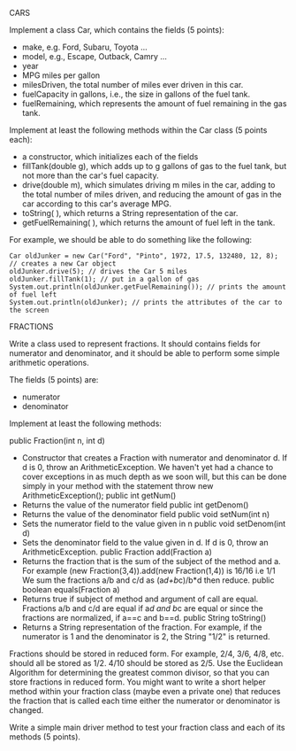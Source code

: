 CARS

Implement a class Car, which contains the fields (5 points):

- make, e.g. Ford, Subaru, Toyota ...
- model, e.g., Escape, Outback, Camry ...
- year
- MPG miles per gallon
- milesDriven, the total number of miles ever driven in this car.
- fuelCapacity in gallons, i.e., the size in gallons of the fuel tank.
- fuelRemaining, which represents the amount of fuel remaining in the gas tank.

Implement at least the following methods within the Car class (5 points each):

- a constructor, which initializes each of the fields
- fillTank(double g), which adds up to g gallons of gas to the fuel tank, but not more than the car's fuel capacity.
- drive(double m), which simulates driving m miles in the car, adding to the total number of miles driven, and reducing the amount of gas in the car according to this car's average MPG.
- toString( ), which returns a String representation of the car.
- getFuelRemaining( ), which returns the amount of fuel left in the tank.

For example, we should be able to do something like the following:

    Car oldJunker = new Car("Ford", "Pinto", 1972, 17.5, 132480, 12, 8); // creates a new Car object
    oldJunker.drive(5); // drives the Car 5 miles
    oldJunker.fillTank(1); // put in a gallon of gas
    System.out.println(oldJunker.getFuelRemaining()); // prints the amount of fuel left
    System.out.println(oldJunker); // prints the attributes of the car to the screen



FRACTIONS

Write a class used to represent fractions. It should contains fields for numerator and denominator, and it should be able to perform some simple arithmetic operations.

The fields (5 points) are:

- numerator
- denominator

Implement at least the following methods:

public Fraction(int n, int d)
- Constructor that creates a Fraction with numerator and denominator d. If d is 0, throw an ArithmeticException. We haven't yet had a chance to cover exceptions in as much depth as we soon will, but this can be done simply in your method with the statement throw new ArithmeticException();
public int getNum()
- Returns the value of the numerator field
public int getDenom()
- Returns the value of the denominator field
public void setNum(int n)
- Sets the numerator field to the value given in n
public void setDenom(int d)
- Sets the denominator field to the value given in d. If d is 0, throw an ArithmeticException.
public Fraction add(Fraction a)
- Returns the fraction that is the sum of the subject of the method and a. For example (new Fraction(3,4)).add(new Fraction(1,4)) is 16/16 i.e 1/1 We sum the fractions a/b and c/d as (a*d+b*c)/b*d then reduce.
public boolean equals(Fraction a)
- Returns true if subject of method and argument of call are equal. Fractions a/b and c/d are equal if a*d and b*c are equal or since the fractions are normalized, if a==c and b==d.
public String toString()
- Returns a String representation of the fraction. For example, if the numerator is 1 and the denominator is 2, the String "1/2" is returned.

Fractions should be stored in reduced form. For example, 2/4, 3/6, 4/8, etc. should all be stored as 1/2. 4/10 should be stored as 2/5. Use the Euclidean Algorithm for determining the greatest common divisor, so that you can store fractions in reduced form. You might want to write a short helper method within your fraction class (maybe even a private one) that reduces the fraction that is called each time either the numerator or denominator is changed.

Write a simple main driver method to test your fraction class and each of its methods (5 points).
